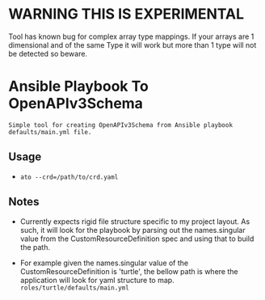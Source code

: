 # **WARNING THIS IS EXPERIMENTAL**
Tool has known bug for complex array type mappings. If your arrays are 1 dimensional and of the same Type it will work but more than 1 type will not be detected so beware.

# **A**nsible Playbook **T**o **O**penAPIv3Schema
    Simple tool for creating OpenAPIv3Schema from Ansible playbook defaults/main.yml file. 
## Usage
* ```ato --crd=/path/to/crd.yaml```
## Notes
* Currently expects rigid file structure specific to my project layout. As such, it will look for the playbook 
by parsing out the names.singular value from the CustomResourceDefinition spec and using that to build the path.

* For example given the names.singular value of the CustomResourceDefinition is 'turtle', the bellow path
is where the application will look for yaml structure to map.  ```roles/turtle/defaults/main.yml```
